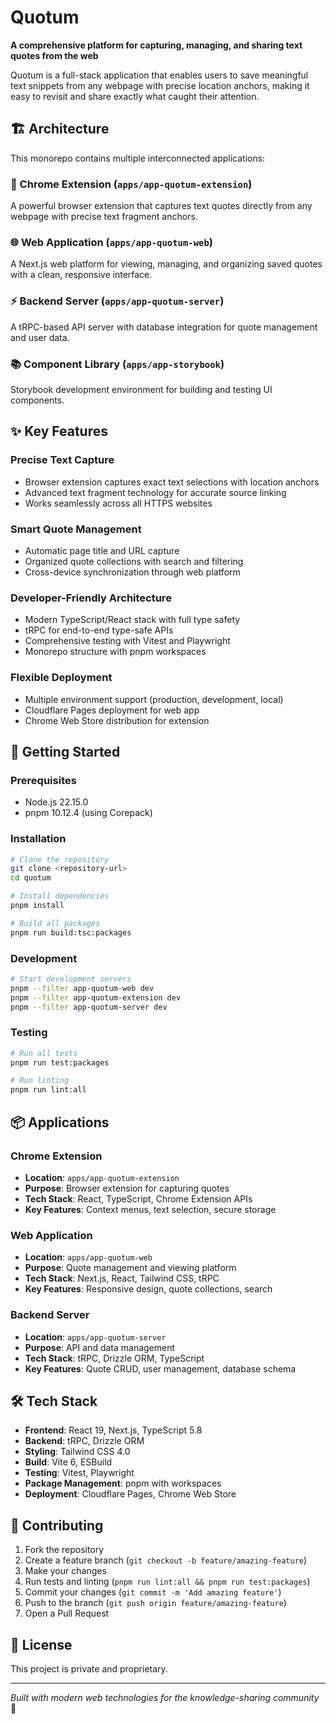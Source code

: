 <!-- markdownlint-disable MD036 -->

# Quotum

**A comprehensive platform for capturing, managing, and sharing text quotes from the web**

Quotum is a full-stack application that enables users to save meaningful text snippets from any webpage with precise location anchors, making it easy to revisit and share exactly what caught their attention.

## 🏗️ Architecture

This monorepo contains multiple interconnected applications:

### **🔌 Chrome Extension** (`apps/app-quotum-extension`)

A powerful browser extension that captures text quotes directly from any webpage with precise text fragment anchors.

### **🌐 Web Application** (`apps/app-quotum-web`)

A Next.js web platform for viewing, managing, and organizing saved quotes with a clean, responsive interface.

### **⚡ Backend Server** (`apps/app-quotum-server`)

A tRPC-based API server with database integration for quote management and user data.

### **📚 Component Library** (`apps/app-storybook`)

Storybook development environment for building and testing UI components.

## ✨ Key Features

### **Precise Text Capture**

- Browser extension captures exact text selections with location anchors
- Advanced text fragment technology for accurate source linking
- Works seamlessly across all HTTPS websites

### **Smart Quote Management**

- Automatic page title and URL capture
- Organized quote collections with search and filtering
- Cross-device synchronization through web platform

### **Developer-Friendly Architecture**

- Modern TypeScript/React stack with full type safety
- tRPC for end-to-end type-safe APIs
- Comprehensive testing with Vitest and Playwright
- Monorepo structure with pnpm workspaces

### **Flexible Deployment**

- Multiple environment support (production, development, local)
- Cloudflare Pages deployment for web app
- Chrome Web Store distribution for extension

## 🚀 Getting Started

### Prerequisites

- Node.js 22.15.0
- pnpm 10.12.4 (using Corepack)

### Installation

```bash
# Clone the repository
git clone <repository-url>
cd quotum

# Install dependencies
pnpm install

# Build all packages
pnpm run build:tsc:packages
```

### Development

```bash
# Start development servers
pnpm --filter app-quotum-web dev
pnpm --filter app-quotum-extension dev
pnpm --filter app-quotum-server dev
```

### Testing

```bash
# Run all tests
pnpm run test:packages

# Run linting
pnpm run lint:all
```

## 📦 Applications

### Chrome Extension

- **Location**: `apps/app-quotum-extension`
- **Purpose**: Browser extension for capturing quotes
- **Tech Stack**: React, TypeScript, Chrome Extension APIs
- **Key Features**: Context menus, text selection, secure storage

### Web Application

- **Location**: `apps/app-quotum-web`
- **Purpose**: Quote management and viewing platform
- **Tech Stack**: Next.js, React, Tailwind CSS, tRPC
- **Key Features**: Responsive design, quote collections, search

### Backend Server

- **Location**: `apps/app-quotum-server`
- **Purpose**: API and data management
- **Tech Stack**: tRPC, Drizzle ORM, TypeScript
- **Key Features**: Quote CRUD, user management, database schema

## 🛠️ Tech Stack

- **Frontend**: React 19, Next.js, TypeScript 5.8
- **Backend**: tRPC, Drizzle ORM
- **Styling**: Tailwind CSS 4.0
- **Build**: Vite 6, ESBuild
- **Testing**: Vitest, Playwright
- **Package Management**: pnpm with workspaces
- **Deployment**: Cloudflare Pages, Chrome Web Store

## 🤝 Contributing

1. Fork the repository
2. Create a feature branch (`git checkout -b feature/amazing-feature`)
3. Make your changes
4. Run tests and linting (`pnpm run lint:all && pnpm run test:packages`)
5. Commit your changes (`git commit -m 'Add amazing feature'`)
6. Push to the branch (`git push origin feature/amazing-feature`)
7. Open a Pull Request

## 📄 License

This project is private and proprietary.

---

_Built with modern web technologies for the knowledge-sharing community_ 🎯
